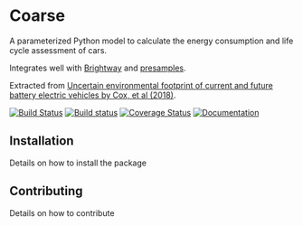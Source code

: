 # Coarse

A parameterized Python model to calculate the energy consumption and life cycle assessment of cars.

Integrates well with [Brightway](https://brightwaylca.org/) and [presamples](https://github.com/PascalLesage/brightway2-presamples).

Extracted from [Uncertain environmental footprint of current and future battery electric vehicles by Cox, et al (2018)](https://pubs.acs.org/doi/abs/10.1021/acs.est.8b00261).

[![Build Status](https://travis-ci.org/romainsacchi/coarse.svg?branch=master)](https://travis-ci.org/romainsacchi/coarse) [![Build status](https://ci.appveyor.com/api/projects/status/vrh895i7eomnvye2?svg=true)](https://ci.appveyor.com/project/cmutel/coarse) [![Coverage Status](https://coveralls.io/repos/github/cmutel/coarse/badge.svg?branch=master)](https://coveralls.io/github/cmutel/coarse?branch=master) [![Documentation](https://readthedocs.org/projects/coarse_lci/badge/?version=latest)](https://coarse.readthedocs.io/en/latest/?badge=latest)

## Installation

Details on how to install the package

## Contributing

Details on how to contribute
